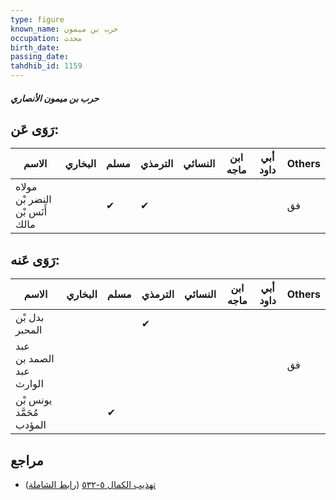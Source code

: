 ```yaml
---
type: figure
known_name: حرب بن ميمون
occupation: محدث
birth_date:
passing_date:
tahdhib_id: 1159
---
```

##### حرب بن ميمون الأنصاري

## رَوَى عَن:
| الاسم                          | البخاري | مسلم | الترمذي | النسائي | ابن ماجه | أبي داود | Others |
| ------------------------------ | ------- | ---- | ------- | ------- | -------- | -------- | ------ |
| مولاه النضر بْن أَنَس بْن مالك |         | ✔    | ✔       |         |          |          | فق     |
## رَوَى عَنه:
| الاسم                    | البخاري | مسلم | الترمذي | النسائي | ابن ماجه | أبي داود | Others |
| ------------------------ | ------- | ---- | ------- | ------- | -------- | -------- | ------ |
| بدل بْن المحبر           |         |      | ✔       |         |          |          |        |
| عبد الصمد بن عبد الوارث  |         |      |         |         |          |          | فق     |
| يونس بْن مُحَمَّد المؤدب |         | ✔    |         |         |          |          |        |
## مراجع
- [تهذيب الكمال ٥-٥٣٢](obsidian://open?vault=Tahdhib-al-Kamal&file=Figures/١١٥٩-حرب%20بن%20ميمون%20الأنصاري) ([رابط الشاملة](https://shamela.ws/book/3722/2610))